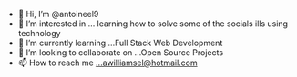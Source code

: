 - 👋 Hi, I’m @antoineel9
- 👀 I’m interested in ... learning how to solve some of the socials ills using technology
- 🌱 I’m currently learning ...Full Stack Web Development
- 💞️ I’m looking to collaborate on ...Open Source Projects
- 📫 How to reach me ...awilliamsel@hotmail.com

<!---
antoineel9/antoineel9 is a ✨ special ✨ repository because its `README.md` (this file) appears on your GitHub profile.
You can click the Preview link to take a look at your changes.
--->
